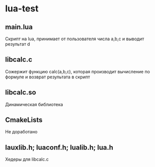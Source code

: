 # lua-test

## main.lua
Скрипт на lua, принимает от пользователя числа a,b,c и выводит результат d

## libcalc.c 
Сожержит функцию calc(a,b,c), которая производит вычисление по формуле и возврат результата в скрипт

## libcalc.so
Динамическая библиотека

## CmakeLists
Не доработано 


## lauxlib.h; luaconf.h; lualib.h; lua.h
Хедеры для libcalc.c
